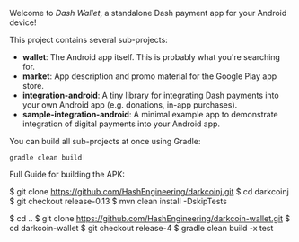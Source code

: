 Welcome to _Dash Wallet_, a standalone Dash payment app for your Android device!

This project contains several sub-projects:

 * __wallet__:
     The Android app itself. This is probably what you're searching for.
 * __market__:
     App description and promo material for the Google Play app store.
 * __integration-android__:
     A tiny library for integrating Dash payments into your own Android app
     (e.g. donations, in-app purchases).
 * __sample-integration-android__:
     A minimal example app to demonstrate integration of digital payments into
     your Android app.

You can build all sub-projects at once using Gradle:

`gradle clean build`

Full Guide for building the APK:

$ git clone https://github.com/HashEngineering/darkcoinj.git
$ cd darkcoinj
$ git checkout release-0.13
$ mvn clean install -DskipTests

$ cd ..
$ git clone https://github.com/HashEngineering/darkcoin-wallet.git
$ cd darkcoin-wallet
$ git checkout release-4
$ gradle clean build -x test


